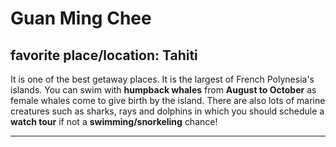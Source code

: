 # Guan Ming Chee

## favorite place/location: Tahiti
It is one of the best getaway places. It is the largest of French Polynesia's islands. You can swim with **humpback whales** from **August to October** as female whales come to give birth by the island. There are also lots of marine creatures such as sharks, rays and dolphins in which you should schedule a **watch tour** if not a **swimming/snorkeling** chance!

---